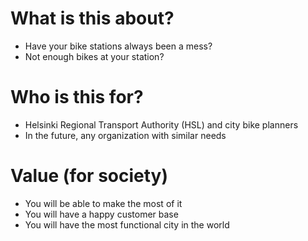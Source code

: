 # What is this about?
* Have your bike stations always been a mess?
* Not enough bikes at your station?

# Who is this for?
* Helsinki Regional Transport Authority (HSL) and city bike planners
* In the future, any organization with similar needs

# Value (for society)
* You will be able to make the most of it
* You will have a happy customer base
* You will have the most functional city in the world

